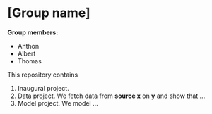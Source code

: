 # \[Group name\]

**Group members:**
- Anthon
- Albert
- Thomas

This repository contains  
1. Inaugural project. 
2. Data project. We fetch data from **source x** on **y** and show that ...
3. Model project. We model ...
